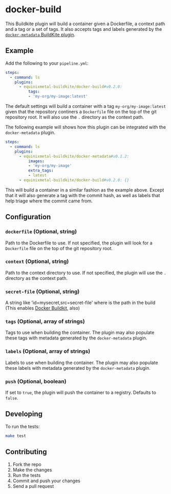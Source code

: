 # docker-build

This Buildkite plugin will build a container given a Dockerfile, a context path and a tag or a set of tags. It also accepts tags and labels generated by the [`docker-metadata` BuildKite plugin](https://github.com/equinixmetal-buildkite/docker-metadata-buidkite-plugin).

## Example

Add the following to your `pipeline.yml`:

```yml
steps:
  - command: ls
    plugins:
      - equinixmetal-buildkite/docker-build#v0.2.0:
          tags:
          - 'my-org/my-image:latest'
```

The default settings will build a container with a tag `my-org/my-image:latest` given that the repository continers a `Dockerfile` file on the top of the git repository root. It will also use the `.` directory as the context path.

The following example will shows how this plugin can be integrated with the `docker-metadata` plugin.

```yml
steps:
  - command: ls
    plugins:
      - equinixmetal-buildkite/docker-metadata#v0.1.2:
          images:
          - 'my-org/my-image'
          extra_tags:
          - latest
      - equinixmetal-buildkite/docker-build#v0.2.0: {}
```

This will build a container in a similar fashion as the example above. Except that
it will also generate a tag with the commit hash, as well as labels that help triage
where the commit came from.

## Configuration

### `dockerfile` (Optional, string)

Path to the Dockerfile to use. If not specified, the plugin will look for a `Dockerfile` file on the top of the git repository root.

### `context` (Optional, string)

Path to the context directory to use. If not specified, the plugin will use the `.` directory as the context path.

### `secret-file` (Optional, string)

A string like 'id=mysecret,src=secret-file' where <secret-file> is the path in the build (This enables [Docker Buildkit](https://docs.docker.com/develop/develop-images/build_enhancements/#new-docker-build-secret-information), also)

### `tags` (Optional, array of strings)

Tags to use when building the container. The plugin may also populate these tags with metadata generated by the `docker-metadata` plugin.

### `labels` (Optional, array of strings)

Labels to use when building the container. The plugin may also populate these labels with metadata generated by the `docker-metadata` plugin.

### `push` (Optional, boolean)

If set to `true`, the plugin will push the container to a registry. Defaults to `false`.

## Developing

To run the tests:

```bash
make test
```

## Contributing

1. Fork the repo
2. Make the changes
3. Run the tests
4. Commit and push your changes
5. Send a pull request
